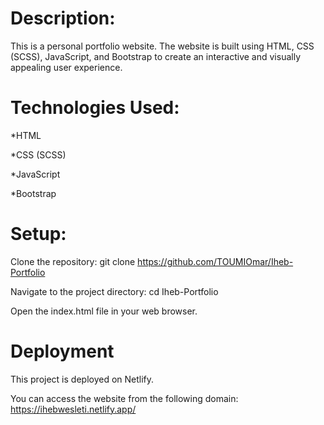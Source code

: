 # Description:

This is a personal portfolio website. The website is built using HTML, CSS (SCSS), JavaScript, and Bootstrap to create an interactive and visually appealing user experience.

# Technologies Used:

*HTML

*CSS (SCSS)

*JavaScript

*Bootstrap

# Setup:

Clone the repository: git clone https://github.com/TOUMIOmar/Iheb-Portfolio

Navigate to the project directory: cd Iheb-Portfolio

Open the index.html file in your web browser.

# Deployment

This project is deployed on Netlify. 

You can access the website from the following domain: https://ihebwesleti.netlify.app/
